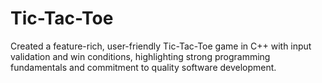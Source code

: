 # Tic-Tac-Toe
Created a feature-rich, user-friendly Tic-Tac-Toe game in C++ with input validation and win conditions, highlighting strong programming fundamentals and commitment to quality software development.
